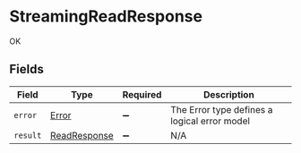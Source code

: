 # StreamingReadResponse

OK


## Fields

| Field                                               | Type                                                | Required                                            | Description                                         |
| --------------------------------------------------- | --------------------------------------------------- | --------------------------------------------------- | --------------------------------------------------- |
| `error`                                             | [Error](../../models/shared/Error.md)               | :heavy_minus_sign:                                  | The Error type defines a logical error model        |
| `result`                                            | [ReadResponse](../../models/shared/ReadResponse.md) | :heavy_minus_sign:                                  | N/A                                                 |